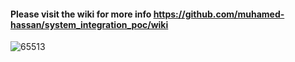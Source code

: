 #### Please visit the wiki for more info https://github.com/muhamed-hassan/system_integration_poc/wiki

![65513](https://user-images.githubusercontent.com/17825804/219566499-d33cd919-b2bf-4e3c-b0aa-12596239d8e9.jpg)
